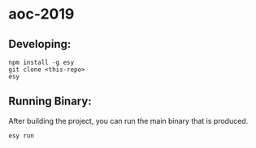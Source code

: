 # aoc-2019

## Developing:

```
npm install -g esy
git clone <this-repo>
esy
```

## Running Binary:

After building the project, you can run the main binary that is produced.

```
esy run
```
